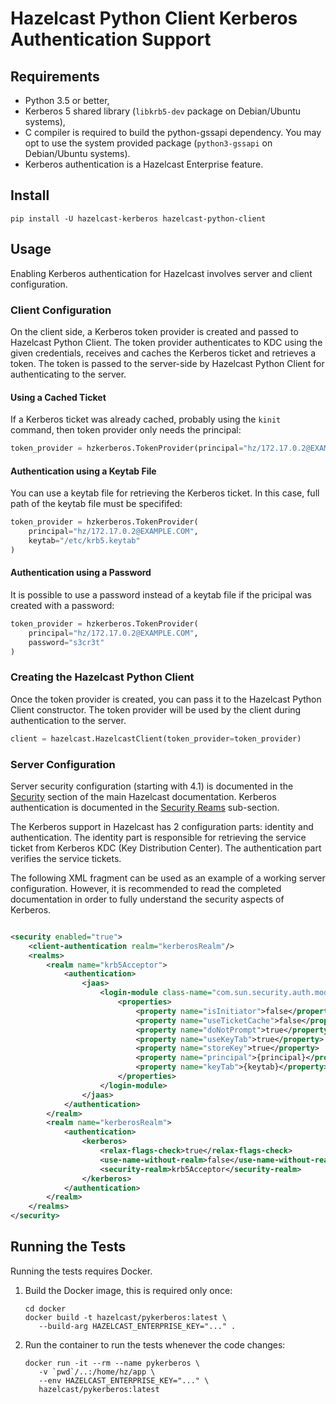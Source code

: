 # Hazelcast Python Client Kerberos Authentication Support

## Requirements

* Python 3.5 or better,
* Kerberos 5 shared library (`libkrb5-dev` package on Debian/Ubuntu systems),
* C compiler is required to build the python-gssapi dependency. You may opt to use the system provided
  package (`python3-gssapi` on Debian/Ubuntu systems).
* Kerberos authentication is a Hazelcast Enterprise feature.

## Install

```
pip install -U hazelcast-kerberos hazelcast-python-client
```

## Usage

Enabling Kerberos authentication for Hazelcast involves server and client configuration.

### Client Configuration

On the client side, a Kerberos token provider is created and passed to Hazelcast Python Client. The token provider
authenticates to KDC using the given credentials, receives and caches the Kerberos ticket and retrieves a token. The
token is passed to the server-side by Hazelcast Python Client for authenticating to the server.

#### Using a Cached Ticket

If a Kerberos ticket was already cached, probably using the `kinit` command, then token provider only needs the
principal:

```python
token_provider = hzkerberos.TokenProvider(principal="hz/172.17.0.2@EXAMPLE.COM")
```

#### Authentication using a Keytab File

You can use a keytab file for retrieving the Kerberos ticket. In this case, full path of the keytab file must be
specififed:

```python
token_provider = hzkerberos.TokenProvider(
    principal="hz/172.17.0.2@EXAMPLE.COM",
    keytab="/etc/krb5.keytab"
)
```

#### Authentication using a Password

It is possible to use a password instead of a keytab file if the pricipal was created with a password:

```python
token_provider = hzkerberos.TokenProvider(
    principal="hz/172.17.0.2@EXAMPLE.COM",
    password="s3cr3t"
)
```

### Creating the Hazelcast Python Client

Once the token provider is created, you can pass it to the Hazelcast Python Client constructor. The token provider will
be used by the client during authentication to the server.

```python
client = hazelcast.HazelcastClient(token_provider=token_provider)
```

### Server Configuration

Server security configuration (starting with 4.1) is documented in
the [Security](https://docs.hazelcast.com/imdg/latest/security/security.html) section of the main Hazelcast
documentation. Kerberos authentication is documented in
the [Security Reams](https://docs.hazelcast.com/imdg/latest/security/security-realms.html#kerberos-authentication)
sub-section.

The Kerberos support in Hazelcast has 2 configuration parts: identity and authentication. The identity part is
responsible for retrieving the service ticket from Kerberos KDC (Key Distribution Center). The authentication part
verifies the service tickets.

The following XML fragment can be used as an example of a working server configuration. However, it is recommended to
read the completed documentation in order to fully understand the security aspects of Kerberos.

```xml

<security enabled="true">
    <client-authentication realm="kerberosRealm"/>
    <realms>
        <realm name="krb5Acceptor">
            <authentication>
                <jaas>
                    <login-module class-name="com.sun.security.auth.module.Krb5LoginModule" usage="REQUIRED">
                        <properties>
                            <property name="isInitiator">false</property>
                            <property name="useTicketCache">false</property>
                            <property name="doNotPrompt">true</property>
                            <property name="useKeyTab">true</property>
                            <property name="storeKey">true</property>
                            <property name="principal">{principal}</property>
                            <property name="keyTab">{keytab}</property>
                        </properties>
                    </login-module>
                </jaas>
            </authentication>
        </realm>
        <realm name="kerberosRealm">
            <authentication>
                <kerberos>
                    <relax-flags-check>true</relax-flags-check>
                    <use-name-without-realm>false</use-name-without-realm>
                    <security-realm>krb5Acceptor</security-realm>
                </kerberos>
            </authentication>
        </realm>
    </realms>
</security>            
```

## Running the Tests

Running the tests requires Docker.

1. Build the Docker image, this is required only once:
    ```
    cd docker
    docker build -t hazelcast/pykerberos:latest \
       --build-arg HAZELCAST_ENTERPRISE_KEY="..." .
    ```
2. Run the container to run the tests whenever the code changes:
    ```
    docker run -it --rm --name pykerberos \
       -v `pwd`/..:/home/hz/app \
       --env HAZELCAST_ENTERPRISE_KEY="..." \
       hazelcast/pykerberos:latest
    ```
